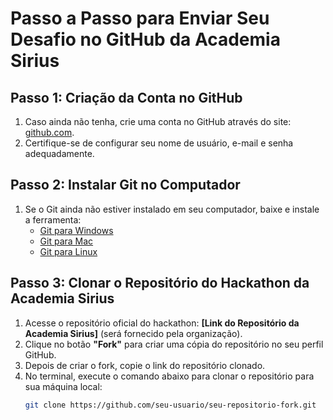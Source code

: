 # Passo a Passo para Enviar Seu Desafio no GitHub da Academia Sirius

## Passo 1: Criação da Conta no GitHub
1. Caso ainda não tenha, crie uma conta no GitHub através do site: [github.com](https://github.com).
2. Certifique-se de configurar seu nome de usuário, e-mail e senha adequadamente.

## Passo 2: Instalar Git no Computador
1. Se o Git ainda não estiver instalado em seu computador, baixe e instale a ferramenta:
   - [Git para Windows](https://git-scm.com/download/win)
   - [Git para Mac](https://git-scm.com/download/mac)
   - [Git para Linux](https://git-scm.com/download/linux)

## Passo 3: Clonar o Repositório do Hackathon da Academia Sirius
1. Acesse o repositório oficial do hackathon: **[Link do Repositório da Academia Sirius]** (será fornecido pela organização).
2. Clique no botão **"Fork"** para criar uma cópia do repositório no seu perfil GitHub.
3. Depois de criar o fork, copie o link do repositório clonado.
4. No terminal, execute o comando abaixo para clonar o repositório para sua máquina local:
   ```bash
   git clone https://github.com/seu-usuario/seu-repositorio-fork.git
